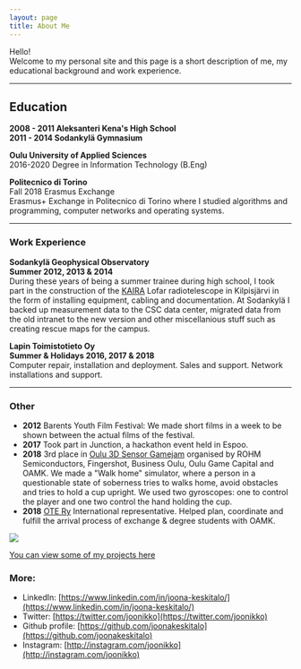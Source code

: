 ```yaml
---
layout: page
title: About Me
---
```


Hello!  
Welcome to my personal site and this page is a short description of me, my educational background and work experience.

___

## Education

**2008 - 2011 Aleksanteri Kena's High School**  
**2011 - 2014 Sodankylä Gymnasium**

**Oulu University of Applied Sciences**  
2016-2020 
Degree in Information Technology (B.Eng)  


**Politecnico di Torino**  
Fall 2018 Erasmus Exchange  
Erasmus+ Exchange in Politecnico di Torino where I studied algorithms and programming, computer networks and operating systems.

___

### Work Experience

**Sodankylä Geophysical Observatory**  
**Summer 2012, 2013 & 2014**  
During these years of being a summer trainee during high school, I took part in the construction of the [KAIRA](http://kaira.sgo.fi) Lofar radiotelescope in Kilpisjärvi in the form of installing equipment, cabling and documentation. At Sodankylä I backed up measurement data to the CSC data center, migrated data from the old intranet to the new version and other miscellanious stuff such as creating rescue maps for the campus.

**Lapin Toimistotieto Oy**  
**Summer & Holidays 2016, 2017 & 2018**   
Computer repair, installation and deployment. Sales and support. Network installations and support.

___

### Other

- **2012** Barents Youth Film Festival: We made short films in a week to be shown between the actual films of the festival.
- **2017** Took part in Junction, a hackathon event held in Espoo.
- **2018** 3rd place in [Oulu 3D Sensor Gamejam](https://sensorgamejam.com/) organised by ROHM Semiconductors, Fingershot, Business Oulu, Oulu Game Capital and OAMK. We made a "Walk home" simulator, where a person in a questionable state of soberness tries to walks home, avoid obstacles and tries to hold a cup upright. We used two gyroscopes: one to control the player and one two control the hand holding the cup.
- **2018** [OTE Ry](https://www.otery.net/) International representative. Helped plan, coordinate and fulfill the arrival process of exchange & degree students with OAMK.

<img src="{{site.baseurl}}/images/pages/profile.jpg">

[You can view some of my projects here]({{site.baseurl}}/projects)


### More:

*   LinkedIn: [https://www.linkedin.com/in/joona-keskitalo/](https://www.linkedin.com/in/joona-keskitalo/)
*   Twitter: [https://twitter.com/joonikko](https://twitter.com/joonikko)
*   Github profile: [https://github.com/joonakeskitalo](https://github.com/joonakeskitalo)
*   Instagram: [http://instagram.com/joonikko](http://instagram.com/joonikko)